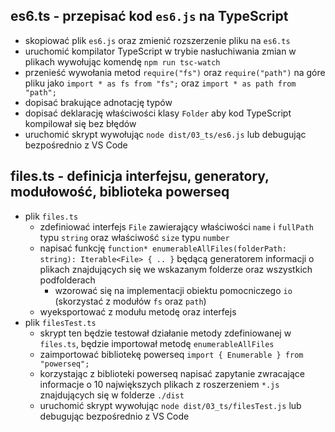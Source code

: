 ## es6.ts - przepisać kod `es6.js` na TypeScript

- skopiować plik `es6.js` oraz zmienić rozszerzenie pliku na `es6.ts`
- uruchomić kompilator TypeScript w trybie nasłuchiwania zmian w plikach wywołując komendę `npm run tsc-watch`
- przenieść wywołania metod `require("fs")` oraz `require("path")` na góre pliku jako `import * as fs from "fs";` oraz  `import * as path from "path";`
- dopisać brakujące adnotację typów
- dopisać deklarację właściwości klasy `Folder` aby kod TypeScript kompilował się bez błędów
- uruchomić skrypt wywołując `node dist/03_ts/es6.js` lub debugując bezpośrednio z VS Code

## files.ts - definicja interfejsu, generatory, modułowość, biblioteka powerseq

- plik `files.ts`
    - zdefiniować interfejs `File` zawierający właściwości `name` i `fullPath` typu `string` oraz właściwość `size` typu `number`
    - napisać funkcję `function* enumerableAllFiles(folderPath: string): Iterable<File> { .. }` będącą generatorem informacji o plikach znajdujących się we wskazanym folderze oraz wszystkich podfolderach
        - wzorować się na implementacji obiektu pomocniczego `io` (skorzystać z modułów `fs` oraz `path`)
    - wyeksportować z modułu metodę oraz interfejs    
- plik `filesTest.ts`
    - skrypt ten będzie testował działanie metody zdefiniowanej w `files.ts`, będzie importował metodę `enumerableAllFiles`
    - zaimportować bibliotekę powerseq `import { Enumerable } from "powerseq";`
    - korzystając z biblioteki powerseq napisać zapytanie zwracające informacje o 10 największych plikach z roszerzeniem `*.js` znajdujących się w folderze `./dist`
    - uruchomić skrypt wywołując `node dist/03_ts/filesTest.js` lub debugując bezpośrednio z VS Code